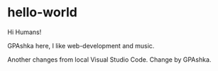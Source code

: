 # hello-world
Hi Humans!

GPAshka here, I like web-development and music.

Another changes from local Visual Studio Code.
Change by GPAshka.